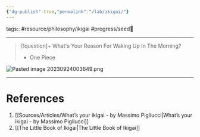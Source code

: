 ```yaml
---
{"dg-publish":true,"permalink":"/lab/ikigai/"}
---
```


tags:: #resource/philosophy/ikigai #progress/seed🌱 

---
> [!question]+ What's Your Reason For Waking Up In The Morning?
> - One Piece

![Pasted image 20230924003649.png](/img/user/Utilities/Attachments/Pasted%20image%2020230924003649.png)

---
# References
1. [[Sources/Articles/What’s your ikigai - by Massimo Pigliucci\|What’s your ikigai - by Massimo Pigliucci]]
2. [[The Little Book of Ikigai\|The Little Book of Ikigai]]